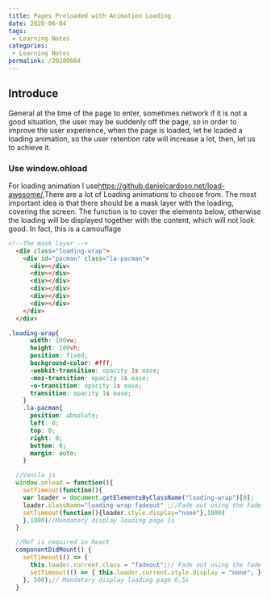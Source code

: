 ```yaml
---
title: Pages Preloaded with Animation Loading
date: 2020-06-04
tags:
 - Learning Notes
categories:
 - Learning Notes
permalink: /20200604
---
```


## Introduce
General at the time of the page to enter, sometimes network if it is not a good situation, the user may be suddenly off the page, so in order to improve the user experience, when the page is loaded, let he loaded a loading animation, so the user retention rate will increase a lot, then, let us to achieve it.

### Use window.ohload
For loading animation I use<a href="https://github.danielcardoso.net/load-awesome/" target="_Blank">https://github.danielcardoso.net/load-awesome/</a>,There are a lot of Loading animations to choose from. The most important idea is that there should be a mask layer with the loading, covering the screen. The function is to cover the elements below, otherwise the loading will be displayed together with the content, which will not look good. In fact, this is a camouflage

```html
<!--The mask layer -->
  <div class="loading-wrap">
    <div id="pacman" class="la-pacman">
      <div></div>
      <div></div>
      <div></div>
      <div></div>
      <div></div>
      <div></div>
    </div>
  </div>
```
```css
.loading-wrap{
      width: 100vw;
      height: 100vh;
      position: fixed;
      background-color: #fff;
      -webkit-transition: opacity 1s ease;
      -moz-transition: opacity 1s ease;
      -o-transition: opacity 1s ease;
      transition: opacity 1s ease;
    }
    .la-pacman{
      position: absolute;
      left: 0;
      top: 0;
      right: 0;
      bottom: 0;
      margin: auto;
    }
```
```js
  //Vanila js
  window.onload = function(){
    setTimeout(function(){
    var loader = document.getElementsByClassName("loading-wrap")[0];
    loader.className="loading-wrap fadeout" ;//Fade out using the fade method loading page
    setTimeout(function(){loader.style.display="none"},1000)
    },1000)//Mandatory display loading page 1s
  }

  //Ref is required in React
  componentDidMount() {
    setTimeout(() => {
      this.loader.current.class = "fadeout";// Fade out using the fade method loading page
      setTimeout(() => { this.loader.current.style.display = "none"; }, 500);
    }, 500);// Mandatory display loading page 0.5s
  }
```
